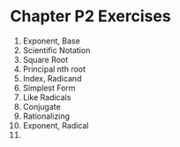 # Chapter P2 Exercises
1. Exponent, Base
2. Scientific Notation
3. Square Root
4. Principal nth root
5. Index, Radicand
6. Simplest Form
7. Like Radicals
8. Conjugate
9. Rationalizing
10. Exponent, Radical
11. 